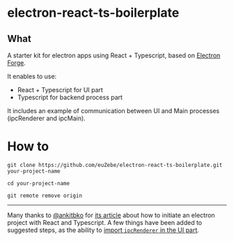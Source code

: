 # electron-react-ts-boilerplate

## What
A starter kit for electron apps using React + Typescript, based on [Electron Forge](https://www.electronforge.io/).

It enables to use:
- React + Typescript for UI part
- Typescript for backend process part

It includes an example of communication between UI and Main processes (ipcRenderer and ipcMain).

# How to
```
git clone https://github.com/euZebe/electron-react-ts-boilerplate.git your-project-name

cd your-project-name

git remote remove origin
```


----
Many thanks to [@ankitbko](https://twitter.com/ankitbko) for [its article](https://ankitbko.github.io/2019/08/electron-forge-with-react-and-typescript/) about how to initiate an electron project with React and Typescript. 
A few things have been added to suggested steps, as the ability to [import `ipcRenderer` in the UI part](https://disq.us/url?url=https%3A%2F%2Fgithub.com%2Felectron%2Felectron%2Fissues%2F9920%23issuecomment-336757899%3Amgjl-ToU6hiRgqkxBOXpha_qrAw&cuid=4102218). 
